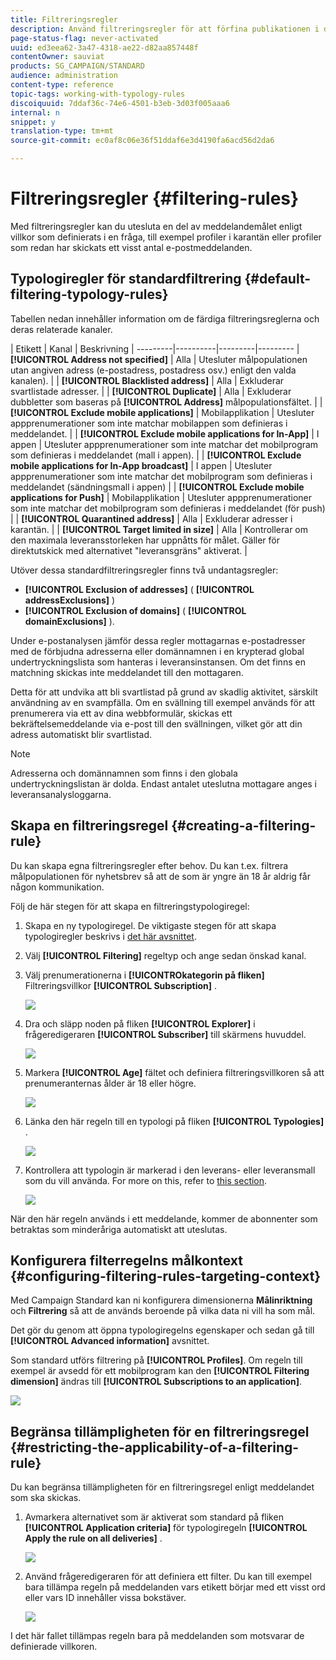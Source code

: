 ```yaml
---
title: Filtreringsregler
description: Använd filtreringsregler för att förfina publikationen i dina meddelanden.
page-status-flag: never-activated
uuid: ed3eea62-3a47-4318-ae22-d82aa857448f
contentOwner: sauviat
products: SG_CAMPAIGN/STANDARD
audience: administration
content-type: reference
topic-tags: working-with-typology-rules
discoiquuid: 7ddaf36c-74e6-4501-b3eb-3d03f005aaa6
internal: n
snippet: y
translation-type: tm+mt
source-git-commit: ec0af8c06e36f51ddaf6e3d4190fa6acd56d2da6

---
```



# Filtreringsregler {#filtering-rules}

Med filtreringsregler kan du utesluta en del av meddelandemålet enligt villkor som definierats i en fråga, till exempel profiler i karantän eller profiler som redan har skickats ett visst antal e-postmeddelanden.

## Typologiregler för standardfiltrering {#default-filtering-typology-rules}

Tabellen nedan innehåller information om de färdiga filtreringsreglerna och deras relaterade kanaler.

| Etikett | Kanal | Beskrivning |
---------|----------|---------|---------
| **[!UICONTROL Address not specified]** | Alla | Utesluter målpopulationen utan angiven adress (e-postadress, postadress osv.) enligt den valda kanalen). |
| **[!UICONTROL Blacklisted address]** | Alla | Exkluderar svartlistade adresser. |
| **[!UICONTROL Duplicate]** | Alla | Exkluderar dubbletter som baseras på **[!UICONTROL Address]** målpopulationsfältet. |
| **[!UICONTROL Exclude mobile applications]** | Mobilapplikation | Utesluter appprenumerationer som inte matchar mobilappen som definieras i meddelandet. |
| **[!UICONTROL Exclude mobile applications for In-App]** | I appen | Utesluter appprenumerationer som inte matchar det mobilprogram som definieras i meddelandet (mall i appen). |
| **[!UICONTROL Exclude mobile applications for In-App broadcast]** | I appen | Utesluter appprenumerationer som inte matchar det mobilprogram som definieras i meddelandet (sändningsmall i appen) |
| **[!UICONTROL Exclude mobile applications for Push]** | Mobilapplikation | Utesluter appprenumerationer som inte matchar det mobilprogram som definieras i meddelandet (för push) |
| **[!UICONTROL Quarantined address]** | Alla | Exkluderar adresser i karantän. |
| **[!UICONTROL Target limited in size]** | Alla | Kontrollerar om den maximala leveransstorleken har uppnåtts för målet. Gäller för direktutskick med alternativet &quot;leveransgräns&quot; aktiverat. |

Utöver dessa standardfiltreringsregler finns två undantagsregler:

* **[!UICONTROL Exclusion of addresses]** ( **[!UICONTROL addressExclusions]** )
* **[!UICONTROL Exclusion of domains]** ( **[!UICONTROL domainExclusions]** ).

Under e-postanalysen jämför dessa regler mottagarnas e-postadresser med de förbjudna adresserna eller domännamnen i en krypterad global undertryckningslista som hanteras i leveransinstansen. Om det finns en matchning skickas inte meddelandet till den mottagaren.

Detta för att undvika att bli svartlistad på grund av skadlig aktivitet, särskilt användning av en svampfälla. Om en svällning till exempel används för att prenumerera via ett av dina webbformulär, skickas ett bekräftelsemeddelande via e-post till den svällningen, vilket gör att din adress automatiskt blir svartlistad.

>[!NOTE]
>
>Adresserna och domännamnen som finns i den globala undertryckningslistan är dolda. Endast antalet uteslutna mottagare anges i leveransanalysloggarna.

## Skapa en filtreringsregel {#creating-a-filtering-rule}

Du kan skapa egna filtreringsregler efter behov. Du kan t.ex. filtrera målpopulationen för nyhetsbrev så att de som är yngre än 18 år aldrig får någon kommunikation.

Följ de här stegen för att skapa en filtreringstypologiregel:

1. Skapa en ny typologiregel. De viktigaste stegen för att skapa typologiregler beskrivs i [det här avsnittet](../../sending/using/managing-typology-rules.md).

1. Välj **[!UICONTROL Filtering]** regeltyp och ange sedan önskad kanal.

1. Välj prenumerationerna i **[!UICONTROkategorin på fliken]** Filtreringsvillkor **[!UICONTROL Subscription]** .

   ![](assets/typology_create-rule-subscription.png)

1. Dra och släpp noden på fliken **[!UICONTROL Explorer]** i frågeredigeraren **[!UICONTROL Subscriber]** till skärmens huvuddel.

   ![](assets/typology_create-rule-subscriber.png)

1. Markera **[!UICONTROL Age]** fältet och definiera filtreringsvillkoren så att prenumeranternas ålder är 18 eller högre.

   ![](assets/typology_create-rule-age.png)

1. Länka den här regeln till en typologi på fliken **[!UICONTROL Typologies]** .

   ![](assets/typology_create-rule-typology.png)

1. Kontrollera att typologin är markerad i den leverans- eller leveransmall som du vill använda. For more on this, refer to [this section](../../sending/using/managing-typologies.md#applying-typologies-to-messages).

   ![](assets/typology_template.png)

När den här regeln används i ett meddelande, kommer de abonnenter som betraktas som minderåriga automatiskt att uteslutas.

## Konfigurera filterregelns målkontext {#configuring-filtering-rules-targeting-context}

Med Campaign Standard kan ni konfigurera dimensionerna **Målinriktning** och **Filtrering** så att de används beroende på vilka data ni vill ha som mål.

Det gör du genom att öppna typologiregelns egenskaper och sedan gå till **[!UICONTROL Advanced information]** avsnittet.

Som standard utförs filtrering på **[!UICONTROL Profiles]**. Om regeln till exempel är avsedd för ett mobilprogram kan den **[!UICONTROL Filtering dimension]** ändras till **[!UICONTROL Subscriptions to an application]**.

![](assets/typology_rule-order_2.png)

## Begränsa tillämpligheten för en filtreringsregel {#restricting-the-applicability-of-a-filtering-rule}

Du kan begränsa tillämpligheten för en filtreringsregel enligt meddelandet som ska skickas.

1. Avmarkera alternativet som är aktiverat som standard på fliken **[!UICONTROL Application criteria]** för typologiregeln **[!UICONTROL Apply the rule on all deliveries]** .

   ![](assets/typology_limit.png)

1. Använd frågeredigeraren för att definiera ett filter. Du kan till exempel bara tillämpa regeln på meddelanden vars etikett börjar med ett visst ord eller vars ID innehåller vissa bokstäver.

   ![](assets/typology_limit-rule.png)

I det här fallet tillämpas regeln bara på meddelanden som motsvarar de definierade villkoren.
